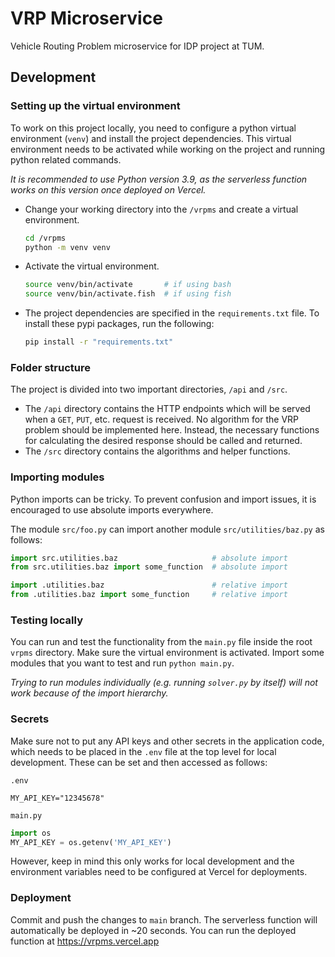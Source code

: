# VRP Microservice

Vehicle Routing Problem microservice for IDP project at TUM.


## Development

### Setting up the virtual environment

To work on this project locally, you need to configure a python virtual environment (`venv`) and install the project dependencies. This virtual environment needs to be activated while working on the project and running python related commands.

*It is recommended to use Python version 3.9, as the serverless function works on this version once deployed on Vercel.*

- Change your working directory into the `/vrpms` and create a virtual environment.
    ```bash
    cd /vrpms
    python -m venv venv
    ```

- Activate the virtual environment.
    ```bash
    source venv/bin/activate       # if using bash
    source venv/bin/activate.fish  # if using fish
    ```
- The project dependencies are specified in the `requirements.txt` file. To install these pypi packages, run the following:
    ```bash
    pip install -r "requirements.txt"
    ```

### Folder structure
The project is divided into two important directories, `/api` and `/src`.
- The `/api` directory contains the HTTP endpoints which will be served when a `GET`, `PUT`, etc. request is received. No algorithm for the VRP problem should be implemented here. Instead, the necessary functions for calculating the desired response should be called and returned.
- The `/src` directory contains the algorithms and helper functions. 

### Importing modules
Python imports can be tricky. To prevent confusion and import issues, it is encouraged to use absolute imports everywhere.

The module `src/foo.py` can import another module `src/utilities/baz.py` as follows:
```python
import src.utilities.baz                     # absolute import
from src.utilities.baz import some_function  # absolute import

import .utilities.baz                        # relative import
from .utilities.baz import some_function     # relative import
```

### Testing locally

You can run and test the functionality from the `main.py` file inside the root `vrpms` directory. Make sure the virtual environment is activated. Import some modules that you want to test and run `python main.py`.

*Trying to run modules individually (e.g. running `solver.py` by itself) will not work because of the import hierarchy.*

### Secrets

Make sure not to put any API keys and other secrets in the application code, which needs to be placed in the `.env` file at the top level for local development. These can be set and then accessed as follows:

`.env`
```
MY_API_KEY="12345678"
```
`main.py`
```python
import os
MY_API_KEY = os.getenv('MY_API_KEY')
```
However, keep in mind this only works for local development and the environment variables need to be configured at Vercel for deployments.


### Deployment

Commit and push the changes to `main` branch. The serverless function will automatically be deployed in ~20 seconds. You can run the deployed function at https://vrpms.vercel.app
